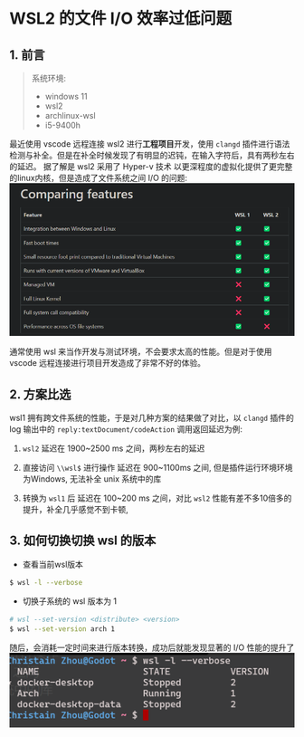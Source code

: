 # WSL2 的文件 I/O 效率过低问题

## 1. 前言
>系统环境:
>- windows 11
>- wsl2
>- archlinux-wsl
>- i5-9400h

最近使用 vscode 远程连接 wsl2 进行**工程项目**开发，使用 `clangd` 插件进行语法检测与补全。但是在补全时候发现了有明显的迟钝，在输入字符后，具有两秒左右的延迟。
据了解是 wsl2 采用了 Hyper-v 技术 以更深程度的虚拟化提供了更完整的linux内核，但是造成了文件系统之间 I/O 的问题:
![](attachments/Pasted%20image%2020220912135345.png)

通常使用 wsl 来当作开发与测试环境，不会要求太高的性能。但是对于使用 vscode 远程连接进行项目开发造成了非常不好的体验。

## 2. 方案比选
wsl1 拥有跨文件系统的性能，于是对几种方案的结果做了对比，以 `clangd` 插件的 log 输出中的 `reply:textDocument/codeAction` 调用返回延迟为例:

1. `wsl2`
延迟在 1900~2500 ms 之间，两秒左右的延迟

2. 直接访问 `\\wsl$` 进行操作
延迟在 900~1100ms 之间, 但是插件运行环境环境为Windows, 无法补全 unix 系统中的库

3. 转换为 `wsl1` 后
延迟在 100~200 ms 之间，对比 `wsl2` 性能有差不多10倍多的提升，补全几乎感觉不到卡顿, 

## 3. 如何切换切换 wsl 的版本
- 查看当前wsl版本
```bash
$ wsl -l --verbose 
```
- 切换子系统的 wsl 版本为 1
```bash
# wsl --set-version <distribute> <version>
$ wsl --set-version arch 1  
```
随后，会消耗一定时间来进行版本转换，成功后就能发现显著的 I/O 性能的提升了
 ![](attachments/Pasted%20image%2020220912141909.png)